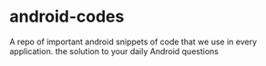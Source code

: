 # android-codes
A repo of important android snippets of code that we use in every application. the solution to your daily Android questions 
